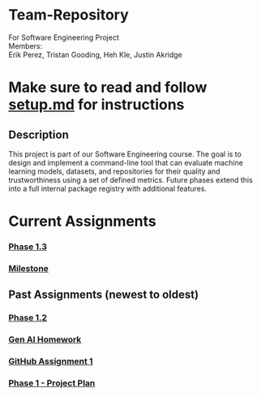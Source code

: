 # Team-Repository
For Software Engineering Project  
Members:  
Erik Perez, Tristan Gooding, Heh Kle, Justin Akridge  

# Make sure to read and follow [setup.md](https://github.com/TristanG115/Team-s-Repository/blob/main/SETUP.md) for instructions

## Description
This project is part of our Software Engineering course. The goal is to design and implement a command-line tool that can evaluate machine learning models, datasets, and repositories for their quality and trustworthiness using a set of defined metrics. Future phases extend this into a full internal package registry with additional features.

# Current Assignments

### [Phase 1.3](https://docs.google.com/document/d/1w-MNYgTO5lyI3V-Dj7k9GWXbzWvDAIBHkSlZ0XOMja8/edit?usp=sharing)
### [Milestone](https://docs.google.com/document/d/11icraXRp68FXZBSqc29STvmYOKIHNEUMmamF5g42e7k/edit?usp=sharing)

## Past Assignments (newest to oldest)

### [Phase 1.2](https://docs.google.com/document/d/1e3Y-2kzAczyPW7ora8Sl-w-bzT-9iBA8P2vGitFHC80/edit?usp=sharing)
### [Gen AI Homework](https://docs.google.com/document/d/10llvsMJifntunvLlIqKC42hD93FFvTrudeqADbWXMSQ/edit?usp=sharing)
### [GitHub Assignment 1](https://docs.google.com/document/d/1APFR31xA1vc9BR3E7o73_MgprmHrTbsZ/edit?usp=sharing&ouid=107171434221301675762&rtpof=true&sd=true)
### [Phase 1 - Project Plan](https://purdue0-my.sharepoint.com/:w:/g/personal/perez488_purdue_edu/Ebsa-0pXGcZDk5n-34O5ugkBdabuFIUNnhuZs0AmuBF9hw?e=YylFHQ)
